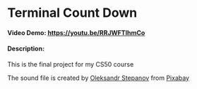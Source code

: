 # Terminal Count Down

#### Video Demo: https://youtu.be/RRJWFTlhmCo

#### Description:

This is the final project for my CS50 course

The sound file is created by [Oleksandr Stepanov](https://pixabay.com/users/penguinmusic-24940186/?utm_source=link-attribution&utm_medium=referral&utm_campaign=music&utm_content=186374) from [Pixabay](https://pixabay.com//?utm_source=link-attribution&utm_medium=referral&utm_campaign=music&utm_content=186374)
